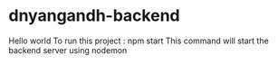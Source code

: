 # dnyangandh-backend
Hello world
To run this project : npm start
This command will start the backend server using nodemon